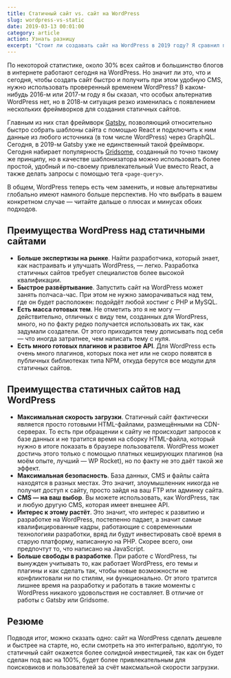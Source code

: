 ```yaml
---
title: Статичный сайт vs. сайт на WordPress
slug: wordpress-vs-static
date: 2019-03-13 00:01:00
category: article
action: Узнать разницу
excerpt: "Стоит ли создавать сайт на WordPress в 2019 году? Я сравнил процесс создания сайта по двум подходами: если он полностью построен на WordPress и если он создан как статичный сайт по технологии JAMstack. Какой из лучше и почему — читайте в этой статье."
---
```


По некоторой статистике, около 30% всех сайтов и большинство блогов в интернете работают сегодня на WordPress. Но значит ли это, что и сегодня, чтобы создать сайт быстро и получить при этом удобную CMS, нужно использовать проверенный временем WordPress? В каком-нибудь 2016-м или 2017-м году я бы сказал, что особых альтернатив WordPress нет, но в 2018-м ситуация резко изменилась с появлением нескольких фреймворков для создания статичных сайтов.

Главным из них стал фреймворк [Gatsby](https://www.gatsbyjs.org/), позволяющий относительно быстро собрать шаблоны сайта с помощью React и подключить к ним данные из любого источника (в том числе WordPress) через GraphQL. Сегодня, в 2019-м Gatsby уже не единственный такой фреймворк. Сегодня набирает популярность [Gridsome](https://gridsome.org), созданный по точно такому же принципу, но в качестве шаблонизатора можно использовать более простой, удобный и по-своему привлекательный Vue вместо React, а также делать запросы с помощью тега `<page-query>`.

В общем, WordPress теперь есть чем заменить, и новые альтернативы глобально имеют намного больше перспектив. Но что выбрать в вашем конкретном случае — читайте дальше о плюсах и минусах обоих подходов.

## Преимущества WordPress над статичными сайтами

- **Больше экспертизы на рынке**. Найти разработчика, который знает, как настраивать и улучшать WordPress, — легко. Разработка статичных сайтов требует специалистов более высокой квалификации.
- **Быстрое развёртывание**. Запустить сайт на WordPress может занять полчаса-час. При этом не нужно заморачиваться над тем, где он будет расположен: подойдёт любой хостинг c PHP и MySQL.
- **Есть масса готовых тем**. Не отметить это я не могу — действительно, отличных с виду тем, созданных для WordPress, много, но по факту редко получается использовать их так, как задумали создатели. От этого приходится тему дописывать под себя — что иногда затратнее, чем написать тему с нуля.
- **Есть много готовых плагинов и развитое API**. Для WordPress есть очень много плагинов, которых пока нет или не скоро появятся в публичных библиотеках типа NPM, откуда берутся все модули для статичных сайтов.

## Преимущества статичных сайтов над WordPress

- **Максимальная скорость загрузки**. Статичный сайт фактически является просто готовыми HTML-файлами, размещёнными на CDN-серверах. То есть при обращении к сайту не происходит запросов к базе данных и не тратится время на сборку HTML-файла, который нужно в итоге показать в браузере пользователя. WordPress может достичь этого только с помощью платных кеширующих плагинов (на моём опыте, лучший — WP Rocket), но по факту не это даёт такой же эффект.
- **Максимальная безопасность**. База данных, CMS и файлы сайта находятся в разных местах. Это значит, злоумышленник никогда не получит доступ к сайту, просто зайдя на ваш FTP или админку сайта.
- **CMS — на ваш выбор**. Вы можете использовать, как WordPress, так и любую другую CMS, которая имеет внешнее API.
- **Интерес к этому растёт**. Это значит, что интерес к развитию и разработке на WordPress, постепенно падает, а значит самые квалифицированные кадры, работающие с современными технологияи разработки, вряд ли будут инвестировать своё время в старую платформу, написанную на PHP. Скорее всего, они предпочтут то, что написано на JavaScript.
- **Больше свободы в разработке**. При работе с WordPress, ты вынужден учитывать то, как работает WordPress, его темы и плагины и как сделать так, чтобы новые возможности не конфликтовали ни по стилям, ни функционально. От этого тратится лишнее время на разработку и работать в такие моменты с WordPress никакого удовольствия не составляет. В отличие от работы с Gatsby или Gridsome.

## Резюме

Подводя итог, можно сказать одно: сайт на WordPress сделать дешевле и быстрее на старте, но, если смотреть на это интегрально, вдолгую, то статичный сайт окажется более солидной инвестицией, так как он будет сделан под вас на 100%, будет более привлекательным для поисковиков и пользователей за счёт максмальной скорости загрузки.

